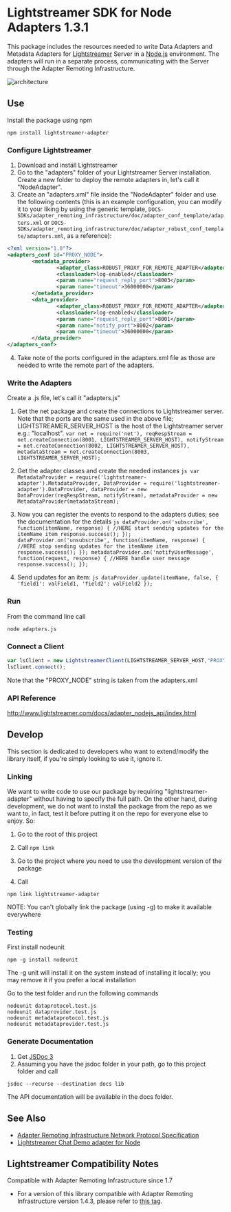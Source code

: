 # Lightstreamer SDK for Node Adapters 1.3.1 #

This package includes the resources needed to write Data Adapters and Metadata Adapters for [Lightstreamer](http://www.lightstreamer.com/ "Lightstreamer") Server in a [Node.js](http://nodejs.org/ "Node.js") environment. 
The adapters will run in a separate process, communicating with the Server through the Adapter Remoting Infrastructure.

![architecture](architecture.png)

## Use ##
Install the package using npm
```
npm install lightstreamer-adapter
```

### Configure Lightstreamer ###
1.    Download and install Lightstreamer
2.    Go to the "adapters" folder of your Lightstreamer Server installation. Create a new folder to deploy the remote adapters in, let's call it "NodeAdapter".
3.    Create an "adapters.xml" file inside the "NodeAdapter" folder and use the following contents (this is an example configuration, you can modify it to your liking by using the generic template, `DOCS-SDKs/adapter_remoting_infrastructure/doc/adapter_conf_template/adapters.xml` or `DOCS-SDKs/adapter_remoting_infrastructure/doc/adapter_robust_conf_template/adapters.xml`, as a reference):
```xml      
<?xml version="1.0"?>
<adapters_conf id="PROXY_NODE">
        <metadata_provider>
                <adapter_class>ROBUST_PROXY_FOR_REMOTE_ADAPTER</adapter_class>
                <classloader>log-enabled</classloader>
                <param name="request_reply_port">8003</param>
                <param name="timeout">36000000</param>
        </metadata_provider>
        <data_provider>
                <adapter_class>ROBUST_PROXY_FOR_REMOTE_ADAPTER</adapter_class>
                <classloader>log-enabled</classloader>
                <param name="request_reply_port">8001</param>
                <param name="notify_port">8002</param>
                <param name="timeout">36000000</param>
        </data_provider>
</adapters_conf>
```

4.    Take note of the ports configured in the adapters.xml file as those are needed to write the remote part of the adapters.

### Write the Adapters ###
Create a .js file, let's call it "adapters.js"

1.    Get the net package and create the connections to Lightstreamer server. Note that the ports are the same used in the above file; LIGHTSTREAMER_SERVER_HOST is the host of the Lightstreamer server e.g.: "localhost".
    ```
    var net = require('net'),
        reqRespStream = net.createConnection(8001, LIGHTSTREAMER_SERVER_HOST),
        notifyStream = net.createConnection(8002, LIGHTSTREAMER_SERVER_HOST),
        metadataStream = net.createConnection(8003, LIGHTSTREAMER_SERVER_HOST);
    ```

2.    Get the adapter classes and create the needed instances
    ```js
    var MetadataProvider = require('lightstreamer-adapter').MetadataProvider,
    DataProvider = require('lightstreamer-adapter').DataProvider,
    dataProvider = new DataProvider(reqRespStream, notifyStream),
    metadataProvider = new MetadataProvider(metadataStream);
    ```

3.    Now you can register the events to respond to the adapters duties; see the documentation for the details
    ```js
    dataProvider.on('subscribe', function(itemName, response) {
        //HERE start sending updates for the itemName item
        response.success();
    });
    dataProvider.on('unsubscribe', function(itemName, response) {
        //HERE stop sending updates for the itemName item
        response.success();
    });
    metadataProvider.on('notifyUserMessage', function(request, response) {
        //HERE handle user message
        response.success();
    });
    ```

4.    Send updates for an item:
    ```js
    dataProvider.update(itemName, false, {
        'field1': valField1,
        'field2': valField2
    });
    ```

### Run ###
From the command line call
```
node adapters.js
```

### Connect a Client ###
```js
var lsClient = new LightstreamerClient(LIGHTSTREAMER_SERVER_HOST,"PROXY_NODE");
lsClient.connect();
```

Note that the "PROXY_NODE" string is taken from the adapters.xml

### API Reference ###
http://www.lightstreamer.com/docs/adapter_nodejs_api/index.html

## Develop ##
This section is dedicated to developers who want to extend/modify the library itself, if you're simply looking to use it, ignore it.

### Linking ###
We want to write code to use our package by requiring "lightstreamer-adapter" without having to specify the full path. 
On the other hand, during development, we do not want to install the package from the repo as we want to, in fact, test it before putting it on the repo for everyone else to enjoy.
So:

1.    Go to the root of this project
2.    Call
    ```
    npm link
    ```

3.    Go to the project where you need to use the development version of the package
4.    Call
```
npm link lightstreamer-adapter
```

NOTE: You can't globally link the package (using -g) to make it available everywhere   

### Testing ###
First install nodeunit
```
npm -g install nodeunit
```

The -g unit will install it on the system instead of installing it locally; you may remove it if you prefer a local installation
  
Go to the test folder and run the following commands
```
nodeunit dataprotocol.test.js
nodeunit dataprovider.test.js
nodeunit metadataprotocol.test.js
nodeunit metadataprovider.test.js
```

### Generate Documentation ###
1.    Get [JSDoc 3](https://github.com/jsdoc3/jsdoc "JSDoc 3")
2.    Assuming you have the jsdoc folder in your path, go to this project folder and call
```
jsdoc --recurse --destination docs lib
```

The API documentation will be available in the docs folder.

## See Also ##
* [Adapter Remoting Infrastructure Network Protocol Specification](http://www.lightstreamer.com/docs/adapter_generic_base/ARI%20Protocol.pdf "Lightstreamer ARI protocol")
* [Lightstreamer Chat Demo adapter for Node](https://github.com/Weswit/Lightstreamer-example-Chat-adapter-node "Lightstreamer Chat Demo adapter for Node")

## Lightstreamer Compatibility Notes ##
Compatible with Adapter Remoting Infrastructure since 1.7
- For a version of this library compatible with Adapter Remoting Infrastructure version 1.4.3, please refer to [this tag](https://github.com/Weswit/Lightstreamer-lib-node-adapter/tree/version-1.0.2).
